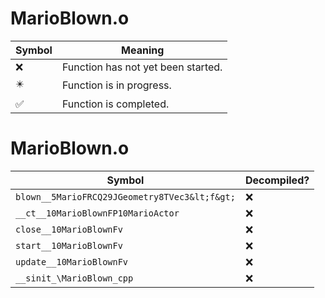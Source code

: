 # MarioBlown.o
| Symbol | Meaning 
| ------------- | ------------- 
| :x: | Function has not yet been started. 
| :eight_pointed_black_star: | Function is in progress. 
| :white_check_mark: | Function is completed. 


# MarioBlown.o
| Symbol | Decompiled? |
| ------------- | ------------- |
| `blown__5MarioFRCQ29JGeometry8TVec3&lt;f&gt;` | :x: |
| `__ct__10MarioBlownFP10MarioActor` | :x: |
| `close__10MarioBlownFv` | :x: |
| `start__10MarioBlownFv` | :x: |
| `update__10MarioBlownFv` | :x: |
| `__sinit_\MarioBlown_cpp` | :x: |
